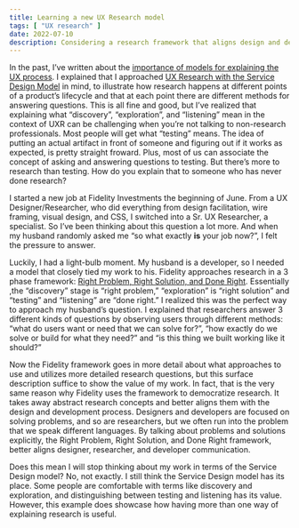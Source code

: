 ```yaml
---
title: Learning a new UX Research model
tags: [ "UX research" ]
date: 2022-07-10
description: Considering a research framework that aligns design and development language with research language
---
```

In the past, I’ve written about the [importance of models for explaining the UX process](https://www.zoracabrera.com/blog/the-point-of-models-and-explaining-your-ux-process/).  I explained that I approached [UX Research with the Service Design Model](https://www.nngroup.com/articles/ux-research-cheat-sheet/) in mind, to illustrate how research happens at different points of a product’s lifecycle and that at each point there are different methods for answering questions. This is all fine and good, but I’ve realized that explaining what “discovery”, “exploration”, and “listening” mean in the context of UXR can be challenging when you’re not talking to non-research professionals. Most people will get what “testing” means. The idea of putting an actual artifact in front of someone and figuring out if it works as expected, is pretty straight froward. Plus, most of us can associate the concept of asking and answering questions to testing. But there’s more to research than testing. How do you explain that to someone who has never done research?

I started a new job at Fidelity Investments the beginning of June. From a UX Designer/Researcher, who did everything from design facilitation, wire framing, visual design, and CSS, I switched into a Sr. UX Researcher, a specialist.  So I’ve been thinking about this question a lot more. And when my husband randomly asked me  “so what exactly **is** your job now?”, I felt the pressure to answer.

Luckily, I had a light-bulb moment. My husband is a developer, so I needed a model that closely tied my work to his. Fidelity approaches research in a 3 phase framework: [Right Problem, Right Solution, and Done Right](https://medium.com/fidelity-design/how-a-product-design-framework-guides-ux-research-de0e371384e9). Essentially ,the “discovery” stage is “right problem,” “exploration” is “right solution” and “testing” and “listening” are “done right.” I realized this was the perfect way to approach my husband’s question. I explained that researchers answer 3 different kinds of questions by observing users through different methods: “what do users want or need that we can solve for?”, “how exactly do we solve or build for what they need?” and “is this thing we built working like it should?”

Now the Fidelity framework goes in more detail about what approaches to use and utilizes more detailed research questions, but this surface description suffice to show the value of my work. In fact, that is the very same reason why Fidelity uses the framework to democratize research. It takes away abstract research concepts and better aligns them with the design and development process. Designers and developers are focused on solving problems, and so are researchers, but we often run into the problem that we speak different languages. By talking about problems and solutions explicitly, the Right Problem, Right Solution, and Done Right framework, better aligns designer, researcher, and developer communication. 

Does this mean I will stop thinking about my work in terms of the Service Design model? No, not exactly. I still think the Service Design model has its place. Some people are comfortable with terms like discovery and exploration, and distinguishing between testing and listening has its value. However, this example does showcase how having more than one way of explaining research is useful. 